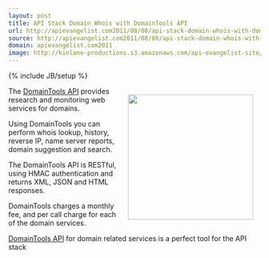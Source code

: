 ```yaml
---
layout: post
title: API Stack Domain Whois with DomainTools API
url: http://apievangelist.com2011/08/08/api-stack-domain-whois-with-domaintools-api/
source: http://apievangelist.com2011/08/08/api-stack-domain-whois-with-domaintools-api/
domain: apievangelist.com2011
image: http://kinlane-productions.s3.amazonaws.com/api-evangelist-site/blog/domain-tools-logo.png
---
```

{% include JB/setup %}
<img style="padding: 15px;" src="http://kinlane-productions.s3.amazonaws.com/api-evangelist/domaintools/domain-tools-logo.png" alt="" width="250" align="right" />The <a title="Domain Tools API" href="http://www.domaintools.com/api/">DomainTools API</a> provides research and monitoring web services for domains.<p></p>
Using DomainTools you can perform whois lookup, history, reverse IP, name server reports, domain suggestion and search.<p></p>
The DomainTools API is RESTful, using HMAC authentication and returns XML, JSON and HTML responses.<p></p>
DomainTools charges a monthly fee, and per call charge for each of the domain services.<p></p>
<a title="DomainTools API" href="http://www.domaintools.com/api/">DomainTools API</a> for domain related services is a perfect tool for the API stack
